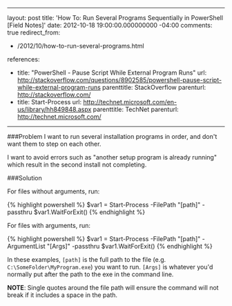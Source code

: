 ---
layout: post
title: 'How To: Run Several Programs Sequentially in PowerShell [Field Notes]'
date: 2012-10-18 19:00:00.000000000 -04:00
comments: true
redirect_from: 
 - /2012/10/how-to-run-several-programs.html

references: 
 - title: "PowerShell - Pause Script While External Program Runs"
   url: http://stackoverflow.com/questions/8902585/powershell-pause-script-while-external-program-runs
   parenttitle: StackOverflow
   parenturl: http://stackoverflow.com/
 - title: Start-Process
   url: http://technet.microsoft.com/en-us/library/hh849848.aspx
   parenttitle: TechNet
   parenturl: http://technet.microsoft.com/
 ---
###Problem
I want to run several installation programs in order, and don't want them to step on each other.

I want to avoid errors such as "another setup program is already running" which result in the second install not completing.

###Solution

For files without arguments, run:

{% highlight powershell %}
$var1 = Start-Process -FilePath "[path]" -passthru
$var1.WaitForExit()
{% endhighlight %}

For files with arguments, run:

{% highlight powershell %}
$var1 = Start-Process -FilePath "[path]" -ArgumentList "[Args]" -passthru
$var1.WaitForExit()
{% endhighlight %}

In these examples, `[path]` is the full path to the file (e.g. `C:\SomeFolder\MyProgram.exe`) you want to run. `[Args]` is whatever you'd normally put after the path to the exe in the command line.

**NOTE**: Single quotes around the file path will ensure the command will not break if it includes a space in the path.
